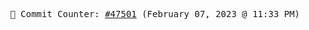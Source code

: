 <p align="center">
    <samp>
        📮 Commit Counter: <a href="https://github.com/Javascript-void0/Javascript-void0/commits/main">#47501</a> (February 07, 2023 @ 11:33 PM)
    </samp>
</p>